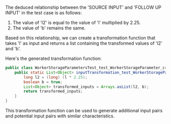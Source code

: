 The deduced relationship between the 'SOURCE INPUT' and 'FOLLOW UP INPUT' in the test case is as follows:

1. The value of 'l2' is equal to the value of 'l' multiplied by 2.25.
2. The value of 'b' remains the same.

Based on this relationship, we can create a transformation function that takes 'l' as input and returns a list containing the transformed values of 'l2' and 'b'.

Here's the generated transformation function:

```java
public class WorkerStorageParametersTest_test_WorkerStorageParameter_createInstance {
    public static List<Object> inputTransformation_test_WorkerStorageParameter_createInstance(long l)  {
        long l2 = (long) (l * 2.25);
        boolean b = true;
        List<Object> transformed_inputs = Arrays.asList(l2, b);
        return transformed_inputs;
    }
}
```

This transformation function can be used to generate additional input pairs and potential input pairs with similar characteristics.
